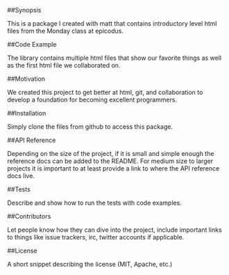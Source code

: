 ##Synopsis

This is a package I created with matt that contains introductory level html files from the Monday class at epicodus.

##Code Example

The library contains multiple html files that show our favorite things as well as the first html file we collaborated on.

##Motivation

We created this project to get better at html, git, and collaboration to develop a foundation for becoming excellent programmers.

##Installation

Simply clone the files from github to access this package.

##API Reference

Depending on the size of the project, if it is small and simple enough the reference docs can be added to the README. For medium size to larger projects it is important to at least provide a link to where the API reference docs live.

##Tests

Describe and show how to run the tests with code examples.

##Contributors

Let people know how they can dive into the project, include important links to things like issue trackers, irc, twitter accounts if applicable.

##License

A short snippet describing the license (MIT, Apache, etc.)
